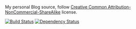 My personal Blog source, follow [Creative Common Attribution-NonCommercial-ShareAlike](https://creativecommons.org/licenses/by-nc-sa/4.0/) license.

[![Build Status](https://travis-ci.org/gasolin/blog.png)](https://travis-ci.org/gasolin/blog) [![Dependency Status](https://gemnasium.com/gasolin/blog.svg)](https://gemnasium.com/gasolin/blog)

